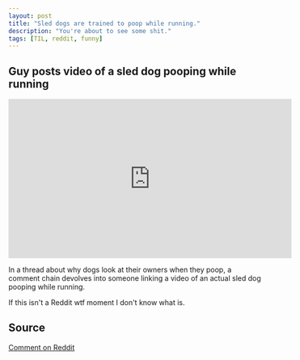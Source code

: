 ```yaml
---
layout: post
title: "Sled dogs are trained to poop while running."
description: "You're about to see some shit."
tags: [TIL, reddit, funny]
---
```


## Guy posts video of a sled dog pooping while running

<iframe width="560" height="315" src="https://www.youtube.com/embed/JJm-4v9qbEU" frameborder="0" allowfullscreen></iframe>

In a thread about why dogs look at their owners when they poop, a comment chain devolves into someone linking a video of an actual sled dog pooping while running.

If this isn't a Reddit wtf moment I don't know what is.

## Source

[Comment on Reddit](https://www.reddit.com/r/todayilearned/comments/765m3z/til_dogs_look_at_owners_while_they_poop_because/dobmfz8/?utm_content=permalink&utm_medium=front&utm_source=reddit&utm_name=todayilearned)
